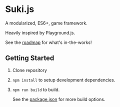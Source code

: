 # Suki.js

A modularized, ES6+, game framework.

Heavily inspired by Playground.js.

See the [roadmap](https://github.com/RoryDuncan/suki.js/wiki) for what's in-the-works!


## Getting Started

1. Clone repository
2. `npm install` to setup development dependencies.
3. `npm run build` to build.

      See the [package.json](/package.json) for more build options.
